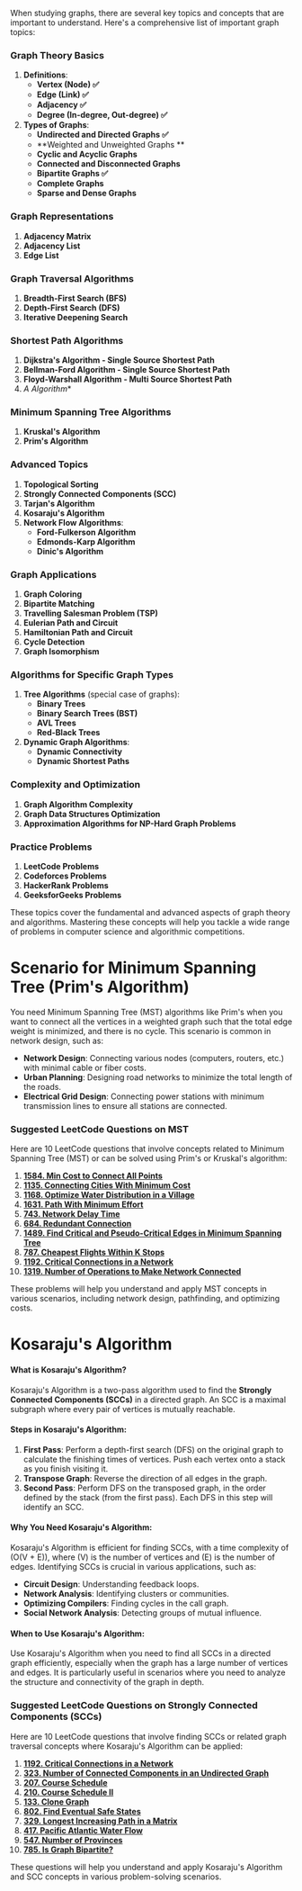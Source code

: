 When studying graphs, there are several key topics and concepts that are important to understand. Here's a comprehensive list of important graph topics:

### Graph Theory Basics

1. **Definitions**:
   - **Vertex (Node) ✅**
   - **Edge (Link) ✅**
   - **Adjacency ✅**
   - **Degree (In-degree, Out-degree) ✅**
2. **Types of Graphs**:
   - **Undirected and Directed Graphs ✅**
   - **Weighted and Unweighted Graphs **
   - **Cyclic and Acyclic Graphs**
   - **Connected and Disconnected Graphs**
   - **Bipartite Graphs ✅**
   - **Complete Graphs**
   - **Sparse and Dense Graphs**

### Graph Representations

1. **Adjacency Matrix**
2. **Adjacency List**
3. **Edge List**

### Graph Traversal Algorithms

1. **Breadth-First Search (BFS)**
2. **Depth-First Search (DFS)**
3. **Iterative Deepening Search**

### Shortest Path Algorithms

1. **Dijkstra's Algorithm - Single Source Shortest Path**
2. **Bellman-Ford Algorithm - Single Source Shortest Path**
3. **Floyd-Warshall Algorithm - Multi Source Shortest Path**
4. **A* Algorithm**

### Minimum Spanning Tree Algorithms

1. **Kruskal's Algorithm**
2. **Prim's Algorithm**

### Advanced Topics

1. **Topological Sorting**
2. **Strongly Connected Components (SCC)**
3. **Tarjan's Algorithm**
4. **Kosaraju's Algorithm**
5. **Network Flow Algorithms**:
   - **Ford-Fulkerson Algorithm**
   - **Edmonds-Karp Algorithm**
   - **Dinic's Algorithm**

### Graph Applications

1. **Graph Coloring**
2. **Bipartite Matching**
3. **Travelling Salesman Problem (TSP)**
4. **Eulerian Path and Circuit**
5. **Hamiltonian Path and Circuit**
6. **Cycle Detection**
7. **Graph Isomorphism**

### Algorithms for Specific Graph Types

1. **Tree Algorithms** (special case of graphs):
   - **Binary Trees**
   - **Binary Search Trees (BST)**
   - **AVL Trees**
   - **Red-Black Trees**
2. **Dynamic Graph Algorithms**:
   - **Dynamic Connectivity**
   - **Dynamic Shortest Paths**

### Complexity and Optimization

1. **Graph Algorithm Complexity**
2. **Graph Data Structures Optimization**
3. **Approximation Algorithms for NP-Hard Graph Problems**

### Practice Problems

1. **LeetCode Problems**
2. **Codeforces Problems**
3. **HackerRank Problems**
4. **GeeksforGeeks Problems**

These topics cover the fundamental and advanced aspects of graph theory and algorithms. Mastering these concepts will help you tackle a wide range of problems in computer science and algorithmic competitions.



# Scenario for Minimum Spanning Tree (Prim's Algorithm)

You need Minimum Spanning Tree (MST) algorithms like Prim's when you want to connect all the vertices in a weighted graph such that the total edge weight is minimized, and there is no cycle. This scenario is common in network design, such as:

- **Network Design**: Connecting various nodes (computers, routers, etc.) with minimal cable or fiber costs.
- **Urban Planning**: Designing road networks to minimize the total length of the roads.
- **Electrical Grid Design**: Connecting power stations with minimum transmission lines to ensure all stations are connected.

### Suggested LeetCode Questions on MST

Here are 10 LeetCode questions that involve concepts related to Minimum Spanning Tree (MST) or can be solved using Prim's or Kruskal's algorithm:

1. [**1584. Min Cost to Connect All Points**](https://leetcode.com/problems/min-cost-to-connect-all-points/)
2. [**1135. Connecting Cities With Minimum Cost**](https://leetcode.com/problems/connecting-cities-with-minimum-cost/)
3. [**1168. Optimize Water Distribution in a Village**](https://leetcode.com/problems/optimize-water-distribution-in-a-village/)
4. [**1631. Path With Minimum Effort**](https://leetcode.com/problems/path-with-minimum-effort/)
5. [**743. Network Delay Time**](https://leetcode.com/problems/network-delay-time/)
6. [**684. Redundant Connection**](https://leetcode.com/problems/redundant-connection/)
7. [**1489. Find Critical and Pseudo-Critical Edges in Minimum Spanning Tree**](https://leetcode.com/problems/find-critical-and-pseudo-critical-edges-in-minimum-spanning-tree/)
8. [**787. Cheapest Flights Within K Stops**](https://leetcode.com/problems/cheapest-flights-within-k-stops/)
9. [**1192. Critical Connections in a Network**](https://leetcode.com/problems/critical-connections-in-a-network/)
10. [**1319. Number of Operations to Make Network Connected**](https://leetcode.com/problems/number-of-operations-to-make-network-connected/)

These problems will help you understand and apply MST concepts in various scenarios, including network design, pathfinding, and optimizing costs.



# Kosaraju's Algorithm

#### What is Kosaraju's Algorithm?

Kosaraju's Algorithm is a two-pass algorithm used to find the **Strongly Connected Components (SCCs)** in a directed graph. An SCC is a maximal subgraph where every pair of vertices is mutually reachable.

#### Steps in Kosaraju's Algorithm:

1. **First Pass**: Perform a depth-first search (DFS) on the original graph to calculate the finishing times of vertices. Push each vertex onto a stack as you finish visiting it.
2. **Transpose Graph**: Reverse the direction of all edges in the graph.
3. **Second Pass**: Perform DFS on the transposed graph, in the order defined by the stack (from the first pass). Each DFS in this step will identify an SCC.

#### Why You Need Kosaraju's Algorithm:

Kosaraju's Algorithm is efficient for finding SCCs, with a time complexity of \(O(V + E)\), where \(V\) is the number of vertices and \(E\) is the number of edges. Identifying SCCs is crucial in various applications, such as:

- **Circuit Design**: Understanding feedback loops.
- **Network Analysis**: Identifying clusters or communities.
- **Optimizing Compilers**: Finding cycles in the call graph.
- **Social Network Analysis**: Detecting groups of mutual influence.

#### When to Use Kosaraju's Algorithm:

Use Kosaraju's Algorithm when you need to find all SCCs in a directed graph efficiently, especially when the graph has a large number of vertices and edges. It is particularly useful in scenarios where you need to analyze the structure and connectivity of the graph in depth.

### Suggested LeetCode Questions on Strongly Connected Components (SCCs)

Here are 10 LeetCode questions that involve finding SCCs or related graph traversal concepts where Kosaraju's Algorithm can be applied:

1. [**1192. Critical Connections in a Network**](https://leetcode.com/problems/critical-connections-in-a-network/)
2. [**323. Number of Connected Components in an Undirected Graph**](https://leetcode.com/problems/number-of-connected-components-in-an-undirected-graph/)
3. [**207. Course Schedule**](https://leetcode.com/problems/course-schedule/)
4. [**210. Course Schedule II**](https://leetcode.com/problems/course-schedule-ii/)
5. [**133. Clone Graph**](https://leetcode.com/problems/clone-graph/)
6. [**802. Find Eventual Safe States**](https://leetcode.com/problems/find-eventual-safe-states/)
7. [**329. Longest Increasing Path in a Matrix**](https://leetcode.com/problems/longest-increasing-path-in-a-matrix/)
8. [**417. Pacific Atlantic Water Flow**](https://leetcode.com/problems/pacific-atlantic-water-flow/)
9. [**547. Number of Provinces**](https://leetcode.com/problems/number-of-provinces/)
10. [**785. Is Graph Bipartite?**](https://leetcode.com/problems/is-graph-bipartite/)

These questions will help you understand and apply Kosaraju's Algorithm and SCC concepts in various problem-solving scenarios.
